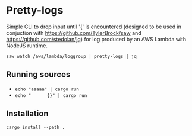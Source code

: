 # Pretty-logs

Simple CLI to drop input until '{' is encountered (designed to be used in conjuction with https://github.com/TylerBrock/saw 
and https://github.com/stedolan/jq) for log produced by an AWS Lambda with NodeJS runtime. 

```
saw watch /aws/lambda/loggroup | pretty-logs | jq
```

## Running sources

* `echo "aaaaa" | cargo run`
* `echo "      {}" | cargo run`

## Installation

`cargo install --path .`

